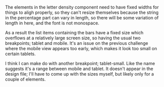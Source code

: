 The elements in the letter density component need to have fixed widths for things to aligh properly, so they can't resize themselves because the string in the percentage part can vary in length, so there will be some variation of length in here, and the font is not monospace.

As a result the list items containing the bars have a fixed size which overflows at a relatively large screen size, so having the usual two breakpoints; tablet and mobile. It's an issue on the previous challenge where the mobile view appears too early, which makes it look too small on certain tablets.

I think I can make do with another breakpoint; tablet-small. Like the name suggests it's a range between mobile and tablet. It doesn't appear in the design file; I'll have to come up with the sizes myself, but likely only for a couple of elements.
